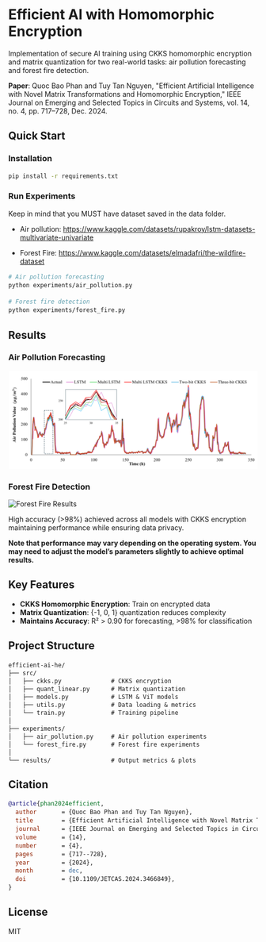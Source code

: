 # Efficient AI with Homomorphic Encryption

Implementation of secure AI training using CKKS homomorphic encryption and matrix quantization for two real-world tasks: air pollution forecasting and forest fire detection.

**Paper**: Quoc Bao Phan and Tuy Tan Nguyen, "Efficient Artificial Intelligence with Novel Matrix Transformations and Homomorphic Encryption," IEEE Journal on Emerging and Selected Topics in Circuits and Systems, vol. 14, no. 4, pp. 717–728, Dec. 2024. 

## Quick Start

### Installation
```bash
pip install -r requirements.txt
```

### Run Experiments

Keep in mind that you MUST have dataset saved in the data folder.
- Air pollution: https://www.kaggle.com/datasets/rupakroy/lstm-datasets-multivariate-univariate

- Forest Fire: https://www.kaggle.com/datasets/elmadafri/the-wildfire-dataset

```bash
# Air pollution forecasting
python experiments/air_pollution.py

# Forest fire detection
python experiments/forest_fire.py
```

## Results

### Air Pollution Forecasting

![Air Pollution Results](results/air_predictions.png)


### Forest Fire Detection

![Forest Fire Results](results/result_forest.png)

High accuracy (>98%) achieved across all models with CKKS encryption maintaining performance while ensuring data privacy.

**Note that performance may vary depending on the operating system. You may need to adjust the model’s parameters slightly to achieve optimal results.**

## Key Features

- **CKKS Homomorphic Encryption**: Train on encrypted data
- **Matrix Quantization**: {-1, 0, 1} quantization reduces complexity
- **Maintains Accuracy**: R² > 0.90 for forecasting, >98% for classification

## Project Structure
```
efficient-ai-he/
├── src/
│   ├── ckks.py              # CKKS encryption
│   ├── quant_linear.py      # Matrix quantization
│   ├── models.py            # LSTM & ViT models
│   ├── utils.py             # Data loading & metrics
│   └── train.py             # Training pipeline
│
├── experiments/
│   ├── air_pollution.py     # Air pollution experiments
│   └── forest_fire.py       # Forest fire experiments
│
└── results/                 # Output metrics & plots
```

## Citation
```bibtex
@article{phan2024efficient,
  author       = {Quoc Bao Phan and Tuy Tan Nguyen},
  title        = {Efficient Artificial Intelligence with Novel Matrix Transformations and Homomorphic Encryption},
  journal      = {IEEE Journal on Emerging and Selected Topics in Circuits and Systems},
  volume       = {14},
  number       = {4},
  pages        = {717--728},
  year         = {2024},
  month        = dec,
  doi          = {10.1109/JETCAS.2024.3466849},
}
```

## License


MIT

